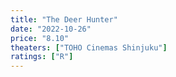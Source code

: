 ```yaml
---
title: "The Deer Hunter"
date: "2022-10-26"
price: "8.10"
theaters: ["TOHO Cinemas Shinjuku"]
ratings: ["R"]
---
```

